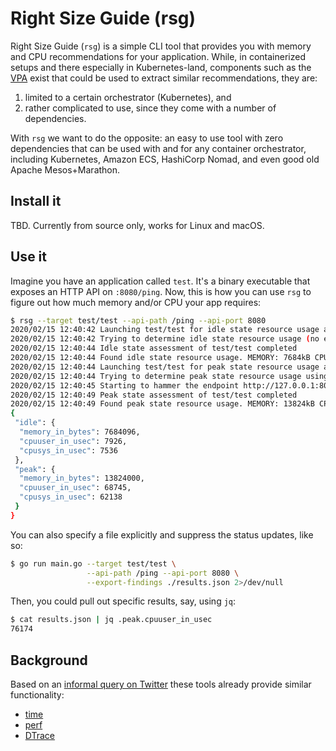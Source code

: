 # Right Size Guide (rsg)

Right Size Guide (`rsg`) is a simple CLI tool that provides you with memory and 
CPU recommendations for your application. While, in containerized setups and 
there especially in Kubernetes-land, components such as the
[VPA](https://github.com/kubernetes/autoscaler/tree/master/vertical-pod-autoscaler) 
exist that could be used to extract similar recommendations, they are: 

1. limited to a certain orchestrator (Kubernetes), and 
1. rather complicated to use, since they come with a number of dependencies.
   
With `rsg` we want to do the opposite: an easy to use tool with zero dependencies
that can be used with and for any container orchestrator, including Kubernetes,
Amazon ECS, HashiCorp Nomad, and even good old Apache Mesos+Marathon.

## Install it

TBD. Currently from source only, works for Linux and macOS.

## Use it

Imagine you have an application called `test`. It's a binary executable that 
exposes an HTTP API on `:8080/ping`. Now, this is how you can use `rsg` to 
figure out how much memory and/or CPU your app requires:

```sh
$ rsg --target test/test --api-path /ping --api-port 8080
2020/02/15 12:40:42 Launching test/test for idle state resource usage assessment
2020/02/15 12:40:42 Trying to determine idle state resource usage (no external traffic)
2020/02/15 12:40:44 Idle state assessment of test/test completed
2020/02/15 12:40:44 Found idle state resource usage. MEMORY: 7684kB CPU: 7ms (user)/7ms (sys)
2020/02/15 12:40:44 Launching test/test for peak state resource usage assessment
2020/02/15 12:40:44 Trying to determine peak state resource usage using 127.0.0.1:8080/ping
2020/02/15 12:40:45 Starting to hammer the endpoint http://127.0.0.1:8080/ping every 10ms
2020/02/15 12:40:49 Peak state assessment of test/test completed
2020/02/15 12:40:49 Found peak state resource usage. MEMORY: 13824kB CPU: 68ms (user)/62ms (sys)
{
 "idle": {
  "memory_in_bytes": 7684096,
  "cpuuser_in_usec": 7926,
  "cpusys_in_usec": 7536
 },
 "peak": {
  "memory_in_bytes": 13824000,
  "cpuuser_in_usec": 68745,
  "cpusys_in_usec": 62138
 }
}
```

You can also specify a file explicitly and suppress the status updates, like so:

```sh
$ go run main.go --target test/test \
                 --api-path /ping --api-port 8080 \
                 --export-findings ./results.json 2>/dev/null
```

Then, you could pull out specific results, say, using `jq`:

```sh
$ cat results.json | jq .peak.cpuuser_in_usec
76174
```


## Background

Based on an [informal query on Twitter](https://twitter.com/mhausenblas/status/1225855388584730624) these tools already provide similar functionality:

- [time](http://man7.org/linux/man-pages/man1/time.1.html)
- [perf](http://www.brendangregg.com/perf.html)
- [DTrace](http://www.brendangregg.com/DTrace/cputimes)
